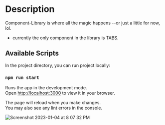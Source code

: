 # Description
Component-Library is where all the magic happens --or just a little for now, lol.

- currently the only component in the library is TABS.

## Available Scripts

In the project directory, you can run project locally:

### `npm run start`

Runs the app in the development mode.\
Open [http://localhost:3000](http://localhost:3000) to view it in your browser.

The page will reload when you make changes.\
You may also see any lint errors in the console.

![Screenshot 2023-01-04 at 8 07 32 PM](https://user-images.githubusercontent.com/49104801/210692722-6381e31c-2b9f-4db7-8140-547120900a17.png)

